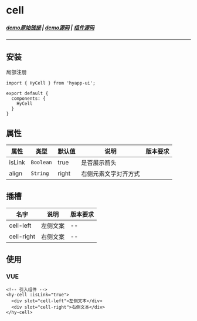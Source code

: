 # cell
##### [demo原始链接](http://172.17.16.112:8888/examples/#/cell) | [demo源码](http://172.16.0.245:2345/Finance_H5/H5_hyapp-ui/blob/develop/examples/routers/cell.vue) | [组件源码](http://172.16.0.245:2345/Finance_H5/H5_hyapp-ui/tree/develop/src/packages/cell)
---

## 安装
局部注册
```js{1,5}
import { HyCell } from 'hyapp-ui';

export default {
  components: {
    HyCell
  }
}
```

## 属性

| 属性 | 类型 | 默认值 | 说明 | 版本要求 |
| --- | --- | --- | --- | --- |
| isLink | `Boolean` | true | 是否展示箭头 | |
| align | `String` | right | 右侧元素文字对齐方式 | |

## 插槽

| 名字 | 说明 | 版本要求 |
| --- | --- | --- |
| cell-left | 左侧文案 | -- |
| cell-right | 右侧文案 | -- |
## 使用

### VUE
```vue
<!-- 引入组件 -->
<hy-cell :isLink="true">
  <div slot="cell-left">左侧文本</div>
  <div slot="cell-right">右侧文本</div>
</hy-cell>
```